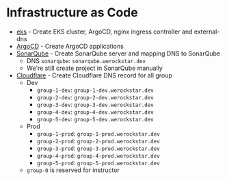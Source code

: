 # Infrastructure as Code
- [eks](eks/README.md) - Create EKS cluster, ArgoCD, nginx ingress controller and external-dns
- [ArgoCD](argocd-app/README.md) - Create ArgoCD applications
- [SonarQube](sonarqube/README.md) - Create SonarQube server and mapping DNS to SonarQube
  - DNS `sonarqube`: `sonarqube.werockstar.dev`
  - We're still create project in SonarQube manually
- [Cloudflare](cloudflare/README.md) - Create Cloudflare DNS record for all group
  - Dev
    - `group-1-dev`: `group-1-dev.werockstar.dev`
    - `group-2-dev`: `group-2-dev.werockstar.dev`
    - `group-3-dev`: `group-3-dev.werockstar.dev`
    - `group-4-dev`: `group-4-dev.werockstar.dev`
    - `group-5-dev`: `group-5-dev.werockstar.dev`
  - Prod
    - `group-1-prod`: `group-1-prod.werockstar.dev`
    - `group-2-prod`: `group-2-prod.werockstar.dev`
    - `group-3-prod`: `group-3-prod.werockstar.dev`
    - `group-4-prod`: `group-4-prod.werockstar.dev`
    - `group-5-prod`: `group-5-prod.werockstar.dev`
  - `group-0` is reserved for instructor
